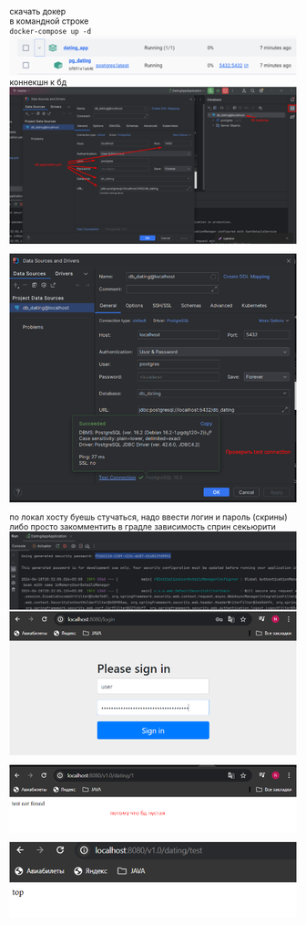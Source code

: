скачать докер  
в командной строке  
`docker-compose up -d`  
![img_4.png](img_4.png)
коннекшн к бд
![img_2.png](img_2.png)

![img_3.png](img_3.png)


по локал хосту буешь стучаться, надо ввести логин и пароль (скрины)  
либо просто закомментить в градле зависимость сприн секьюрити
![img_1.png](img_1.png)
![img.png](img.png)

![img_5.png](img_5.png)

![img_6.png](img_6.png)
